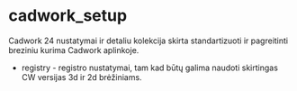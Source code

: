 # cadwork_setup
Cadwork 24 nustatymai ir detaliu kolekcija skirta standartizuoti ir pagreitinti breziniu kurima Cadwork aplinkoje.

* registry - registro nustatymai, tam kad būtų galima naudoti skirtingas CW versijas 3d ir 2d brėžiniams.
